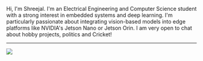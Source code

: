 Hi, I'm Shreejal. I'm an Electrical Engineering and Computer Science student with a strong interest in embedded systems and deep learning. I'm particularly passionate about integrating vision-based models into edge platforms like NVIDIA's Jetson Nano or Jetson Orin. I am very open to chat about hobby projects, politics and Cricket! 


---
[![](https://visitcount.itsvg.in/api?id=ShreejalBhattarai&icon=0&color=0)](https://visitcount.itsvg.in)



